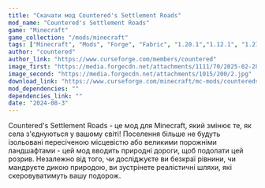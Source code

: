 ```yaml
---
title: "Скачати мод Countered's Settlement Roads"
mod_name: "Countered's Settlement Roads"
game: "Minecraft"
game_collection: "/mods/minecraft"
tags: ["Minecraft", "Mods", "Forge", "Fabric", "1.20.1","1.12.1", "1.21.1", "1.21.3", "1.21.4", "1.21.5"]
author: "countered"
author_link: "https://www.curseforge.com/members/countered"
image_first: "https://media.forgecdn.net/attachments/1111/70/2025-02-28_16-53-55-jpg.jpg"
image_second: "https://media.forgecdn.net/attachments/1015/200/2.jpg"
download_link: "https://www.curseforge.com/minecraft/mc-mods/countereds-settlement-roads/files/all?page=1&amp;pageSize=20"
mod_dependencies: ""
dependencies_link: ""
date: "2024-08-3"
---
```


Countered's Settlement Roads - це мод для Minecraft, який змінює те, як села з'єднуються у вашому світі! Поселення більше не будуть ізольовані пересіченою місцевістю або великими порожніми ландшафтами - цей мод вводить природні дороги, щоб подолати цей розрив. Незалежно від того, чи досліджуєте ви безкраї рівнини, чи мандруєте дикою природою, ви зустрінете реалістичні шляхи, які скеровуватимуть вашу подорож.